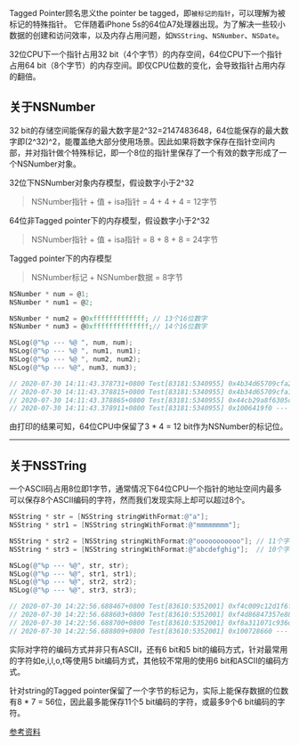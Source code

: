 Tagged Pointer顾名思义the pointer be tagged，即`被标记的指针`，可以理解为被标记的特殊指针。
它伴随着iPhone 5s的64位A7处理器出现。为了解决一些较小数据的创建和访问效率，以及内存占用问题，如`NSString`、`NSNumber`、`NSDate`。

32位CPU下一个指针占用32 bit（4个字节）的内存空间，64位CPU下一个指针占用64 bit（8个字节）的内存空间。即仅CPU位数的变化，会导致指针占用内存的翻倍。

## 关于NSNumber
32 bit的存储空间能保存的最大数字是2^32=2147483648，64位能保存的最大数字即(2^32)^2，能覆盖绝大部分使用场景。因此如果将数字保存在指针空间内部，并对指针做个特殊标记，即一个8位的指针里保存了一个有效的数字形成了一个NSNumber对象。

32位下NSNumber对象内存模型，假设数字小于2^32
> NSNumber指针 + 值 + isa指针 = 4 + 4 + 4 = 12字节

64位非Tagged pointer下的内存模型，假设数字小于2^32
> NSNumber指针 + 值 + isa指针 = 8 + 8 + 8 = 24字节

Tagged pointer下的内存模型
> NSNumber标记 + NSNumber数据 = 8字节

```Objective-C
NSNumber * num = @1;
NSNumber * num1 = @2;

NSNumber * num2 = @0xfffffffffffff; // 13个16位数字
NSNumber * num3 = @0xffffffffffffff;// 14个16位数字

NSLog(@"%p --- %@ ", num, num);
NSLog(@"%p --- %@ ", num1, num1);
NSLog(@"%p --- %@ ", num2, num2);
NSLog(@"%p --- %@", num3, num3);

// 2020-07-30 14:11:43.378731+0800 Test[83181:5340955] 0x4b34d65709cfa21f --- 1
// 2020-07-30 14:11:43.378815+0800 Test[83181:5340955] 0x4b34d65709cfa11f --- 2
// 2020-07-30 14:11:43.378865+0800 Test[83181:5340955] 0x44cb29a8f6305c0f --- 4503599627370495
// 2020-07-30 14:11:43.378911+0800 Test[83181:5340955] 0x1006419f0 --- 72057594037927935
```
由打印的结果可知，64位CPU中保留了3 * 4 = 12 bit作为NSNumber的标记位。

---

## 关于NSSTring
一个ASCII码占用8位即1字节，通常情况下64位CPU一个指针的地址空间内最多可以保存8个ASCII编码的字符，然而我们发现实际上却可以超过8个。

```Objective-C
NSString * str = [NSString stringWithFormat:@"a"];
NSString * str1 = [NSString stringWithFormat:@"mmmmmmmm"];

NSString * str2 = [NSString stringWithFormat:@"ooooooooooo"]; // 11个字符
NSString * str3 = [NSString stringWithFormat:@"abcdefghig"];  // 10个字符

NSLog(@"%p --- %@", str, str);
NSLog(@"%p --- %@", str1, str1);
NSLog(@"%p --- %@", str2, str2);
NSLog(@"%p --- %@", str3, str3);

// 2020-07-30 14:22:56.688467+0800 Test[83610:5352001] 0xf4c009c12d1f6f91 --- a
// 2020-07-30 14:22:56.688603+0800 Test[83610:5352001] 0xf4d86847357e8801 --- mmmmmmmm
// 2020-07-30 14:22:56.688700+0800 Test[83610:5352001] 0xf8a311071c936d31 --- ooooooooooo
// 2020-07-30 14:22:56.688809+0800 Test[83610:5352001] 0x100728660 --- abcdefghig
```
实际对字符的编码方式并非只有ASCII，还有6 bit和5 bit的编码方式，针对最常用的字符如e,i,l,o,t等使用5 bit编码方式，其他较不常用的使用6 bit和ASCII的编码方式。

针对string的Tagged pointer保留了一个字节的标记为，实际上能保存数据的位数有8 * 7 = 56位，因此最多能保存11个5 bit编码的字符，或最多9个6 bit编码的字符。

[参考资料](https://www.programmersought.com/article/4849908018/)
